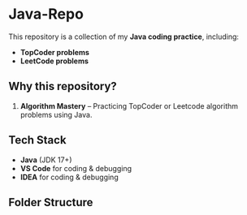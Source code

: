 # Java-Repo

This repository is a collection of my **Java coding practice**, including:

- **TopCoder problems**
- **LeetCode problems**

## Why this repository?

1. **Algorithm Mastery** – Practicing TopCoder or Leetcode algorithm problems using Java.

## Tech Stack

- **Java** (JDK 17+)
- **VS Code** for coding & debugging
- **IDEA** for coding & debugging

## Folder Structure
